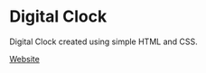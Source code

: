 # Digital Clock
Digital Clock created using simple HTML and CSS.

<a href="https://digitalclock2021.netlify.app/">Website</a>
